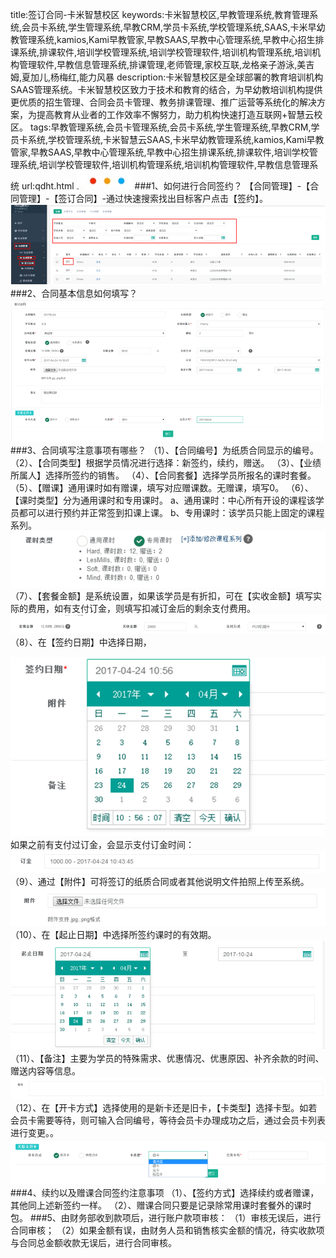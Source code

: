 title:签订合同-卡米智慧校区
keywords:卡米智慧校区,早教管理系统,教育管理系统,会员卡系统,学生管理系统,早教CRM,学员卡系统,学校管理系统,SAAS,卡米早幼教管理系统,kamios,Kami早教管家,早教SAAS,早教中心管理系统,早教中心招生排课系统,排课软件,培训学校管理系统,培训学校管理软件,培训机构管理系统,培训机构管理软件,早教信息管理系统,排课管理,老师管理,家校互联,龙格亲子游泳,美吉姆,夏加儿,杨梅红,能力风暴
description:卡米智慧校区是全球部署的教育培训机构SAAS管理系统。卡米智慧校区致力于技术和教育的结合，为早幼教培训机构提供更优质的招生管理、合同会员卡管理、教务排课管理、推广运营等系统化的解决方案，为提高教育从业者的工作效率不懈努力，助力机构快速打造互联网+智慧云校区。
tags:早教管理系统,会员卡管理系统,会员卡系统,学生管理系统,早教CRM,学员卡系统,学校管理系统,卡米智慧云SAAS,卡米早幼教管理系统,kamios,Kami早教管家,早教SAAS,早教中心管理系统,早教中心招生排课系统,排课软件,培训学校管理系统,培训学校管理软件,培训机构管理系统,培训机构管理软件,早教信息管理系统
url:qdht.html
![](/基础数据设置/_image/2017-06-13-21-01-45.jpg)
###1、如何进行合同签约？
【合同管理】-【合同管理】-【签订合同】-通过快速搜索找出目标客户点击【签约】。
![](./_image/2017-05-03-13-20-41.png)
###2、合同基本信息如何填写？
![](./_image/2017-05-03-13-21-03.png)
###3、合同填写注意事项有哪些？
（1）、【合同编号】为纸质合同显示的编号。
（2）、【合同类型】根据学员情况进行选择：新签约，续约，赠送。
（3）、【业绩所属人】选择所签约的销售。
（4）、【合同套餐】选择学员所报名的课时套餐。
（5）、【赠课】通用课时如有赠课，填写对应赠课数。无赠课，填写0。
（6）、【课时类型】分为通用课时和专用课时。
a、通用课时：中心所有开设的课程该学员都可以进行预约并正常签到扣课上课。
b、专用课时：该学员只能上固定的课程系列。
![](./_image/2017-05-03-13-21-20.png)
（7）、【套餐金额】是系统设置，如果该学员是有折扣，可在【实收金额】填写实际的费用，如有支付订金，则填写扣减订金后的剩余支付费用。
![](./_image/2017-05-03-13-21-38.png)
（8）、在【签约日期】中选择日期，

![](./_image/2017-05-03-13-21-55.png)
如果之前有支付过订金，会显示支付订金时间：
![](./_image/2017-05-03-13-22-07.png)
（9）、通过【附件】可将签订的纸质合同或者其他说明文件拍照上传至系统。
![](./_image/2017-05-03-13-22-24.png)
（10）、在【起止日期】中选择所签约课时的有效期。
![](./_image/2017-05-03-13-22-40.png)
（11）、【备注】主要为学员的特殊需求、优惠情况、优惠原因、补齐余款的时间、赠送内容等信息。
![](./_image/2017-05-03-13-23-03.png)
（12）、在【开卡方式】选择使用的是新卡还是旧卡，【卡类型】选择卡型。如若会员卡需要等待，则可输入合同编号，等待会员卡办理成功之后，通过会员卡列表进行变更。。
![](./_image/2017-05-03-13-23-17.png)
###4、续约以及赠课合同签约注意事项
（1）、【签约方式】选择续约或者赠课，其他同上述新签约一样。
（2）、赠课合同只要是记录除常用课时套餐外的课时包。
###5、由财务部收到款项后，进行账户款项审核：
（1）审核无误后，进行合同审核；
（2）如果金额有误，由财务人员和销售核实金额的情况，待实收款项与合同总金额收款无误后，进行合同审核。